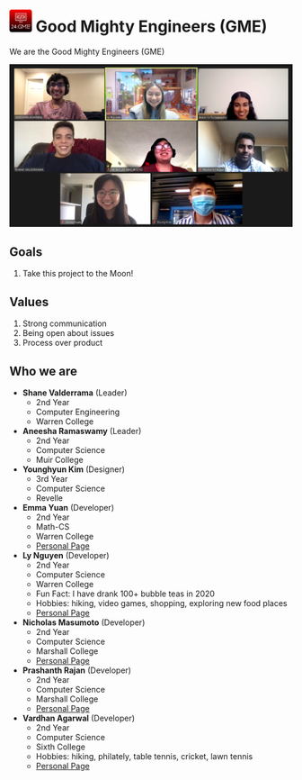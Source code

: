# <img src="./imgs/logo.png" height="40px" width="40px"> **G**ood **M**ighty **E**ngineers **(GME)** 

We are the Good Mighty Engineers (GME)

![Group Photo](./imgs/teamphoto.png)

## Goals
1. Take this project to the Moon!

## Values
1. Strong communication
2. Being open about issues
3. Process over product

## Who we are

* **Shane Valderrama** (Leader)
  * 2nd Year
  * Computer Engineering
  * Warren College
* **Aneesha Ramaswamy** (Leader)
  * 2nd Year
  * Computer Science
  * Muir College
* **Younghyun Kim** (Designer)
  * 3rd Year
  * Computer Science
  * Revelle
* **Emma Yuan** (Developer)
  * 2nd Year
  * Math-CS
  * Warren College
  * [Personal Page](https://www.linkedin.com/in/emma-yuan/)
* **Ly Nguyen** (Developer)
  * 2nd Year
  * Computer Science
  * Warren College
  * Fun Fact: I have drank 100+ bubble teas in 2020
  * Hobbies: hiking, video games, shopping, exploring new food places
  * [Personal Page](https://www.linkedin.com/in/lynguyxn/)
* **Nicholas Masumoto** (Developer)
  * 2nd Year
  * Computer Science
  * Marshall College
  * [Personal Page](https://github.com/nmasumot)
* **Prashanth Rajan** (Developer)
  * 2nd Year
  * Computer Science
  * Marshall College
  * [Personal Page](http://linkedin.com/in/rajanprashanth/)
* **Vardhan Agarwal** (Developer)
  * 2nd Year
  * Computer Science
  * Sixth College
  * Hobbies: hiking, philately, table tennis, cricket, lawn tennis
  * [Personal Page](https://www.linkedin.com/in/vardhanagarwal/)
